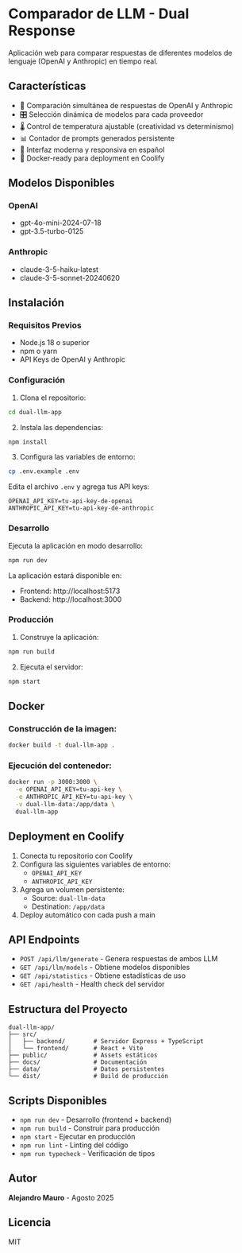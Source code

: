 # Comparador de LLM - Dual Response

Aplicación web para comparar respuestas de diferentes modelos de lenguaje (OpenAI y Anthropic) en tiempo real.

## Características

- 🤖 Comparación simultánea de respuestas de OpenAI y Anthropic
- 🎛️ Selección dinámica de modelos para cada proveedor
- 🌡️ Control de temperatura ajustable (creatividad vs determinismo)
- 📊 Contador de prompts generados persistente
- 🎨 Interfaz moderna y responsiva en español
- 🐳 Docker-ready para deployment en Coolify

## Modelos Disponibles

### OpenAI
- gpt-4o-mini-2024-07-18
- gpt-3.5-turbo-0125

### Anthropic
- claude-3-5-haiku-latest
- claude-3-5-sonnet-20240620

## Instalación

### Requisitos Previos
- Node.js 18 o superior
- npm o yarn
- API Keys de OpenAI y Anthropic

### Configuración

1. Clona el repositorio:
```bash
cd dual-llm-app
```

2. Instala las dependencias:
```bash
npm install
```

3. Configura las variables de entorno:
```bash
cp .env.example .env
```

Edita el archivo `.env` y agrega tus API keys:
```env
OPENAI_API_KEY=tu-api-key-de-openai
ANTHROPIC_API_KEY=tu-api-key-de-anthropic
```

### Desarrollo

Ejecuta la aplicación en modo desarrollo:
```bash
npm run dev
```

La aplicación estará disponible en:
- Frontend: http://localhost:5173
- Backend: http://localhost:3000

### Producción

1. Construye la aplicación:
```bash
npm run build
```

2. Ejecuta el servidor:
```bash
npm start
```

## Docker

### Construcción de la imagen:
```bash
docker build -t dual-llm-app .
```

### Ejecución del contenedor:
```bash
docker run -p 3000:3000 \
  -e OPENAI_API_KEY=tu-api-key \
  -e ANTHROPIC_API_KEY=tu-api-key \
  -v dual-llm-data:/app/data \
  dual-llm-app
```

## Deployment en Coolify

1. Conecta tu repositorio con Coolify
2. Configura las siguientes variables de entorno:
   - `OPENAI_API_KEY`
   - `ANTHROPIC_API_KEY`
3. Agrega un volumen persistente:
   - Source: `dual-llm-data`
   - Destination: `/app/data`
4. Deploy automático con cada push a main

## API Endpoints

- `POST /api/llm/generate` - Genera respuestas de ambos LLM
- `GET /api/llm/models` - Obtiene modelos disponibles
- `GET /api/statistics` - Obtiene estadísticas de uso
- `GET /api/health` - Health check del servidor

## Estructura del Proyecto

```
dual-llm-app/
├── src/
│   ├── backend/        # Servidor Express + TypeScript
│   └── frontend/       # React + Vite
├── public/             # Assets estáticos
├── docs/               # Documentación
├── data/               # Datos persistentes
└── dist/               # Build de producción
```

## Scripts Disponibles

- `npm run dev` - Desarrollo (frontend + backend)
- `npm run build` - Construir para producción
- `npm start` - Ejecutar en producción
- `npm run lint` - Linting del código
- `npm run typecheck` - Verificación de tipos

## Autor

**Alejandro Mauro** - Agosto 2025

## Licencia

MIT